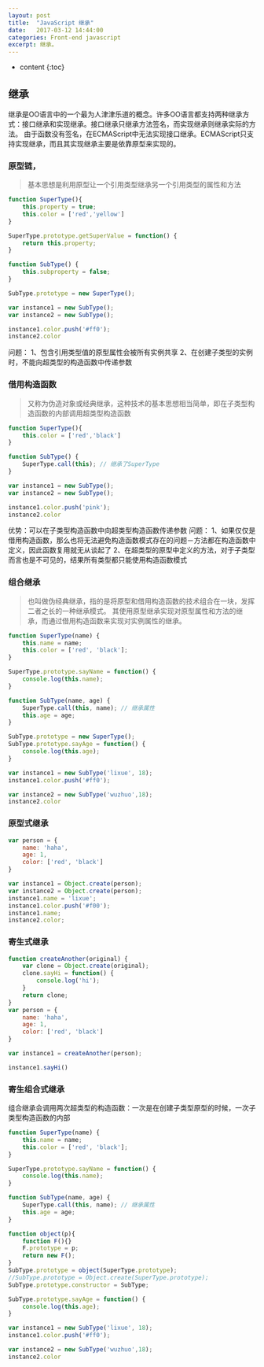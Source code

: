 ```yaml
---
layout: post
title:  "JavaScript 继承"
date:   2017-03-12 14:44:00
categories: Front-end javascript
excerpt: 继承。
---
```


* content
{:toc}

## 继承
继承是OO语言中的一个最为人津津乐道的概念。许多OO语言都支持两种继承方式：接口继承和实现继承。接口继承只继承方法签名，而实现继承则继承实际的方法。
由于函数没有签名，在ECMAScript中无法实现接口继承。ECMAScript只支持实现继承，而且其实现继承主要是依靠原型来实现的。


### 原型链，
> 基本思想是利用原型让一个引用类型继承另一个引用类型的属性和方法

```javascript
function SuperType(){
    this.property = true;
    this.color = ['red','yellow']
}

SuperType.prototype.getSuperValue = function() {
    return this.property;
}

function SubType() {
    this.subproperty = false;
}

SubType.prototype = new SuperType();

var instance1 = new SubType();
var instance2 = new SubType();

instance1.color.push('#ff0');
instance2.color
```

问题：
1、包含引用类型值的原型属性会被所有实例共享
2、在创建子类型的实例时，不能向超类型的构造函数中传递参数


### 借用构造函数

>又称为伪造对象或经典继承，这种技术的基本思想相当简单，即在子类型构造函数的内部调用超类型构造函数

```javascript
function SuperType(){
    this.color = ['red','black']
}

function SubType() {
    SuperType.call(this); // 继承了SuperType
}

var instance1 = new SubType();
var instance2 = new SubType();

instance1.color.push('pink');
instance2.color
```

优势：可以在子类型构造函数中向超类型构造函数传递参数
问题：
1、如果仅仅是借用构造函数，那么也将无法避免构造函数模式存在的问题－方法都在构造函数中定义，因此函数复用就无从谈起了
2、在超类型的原型中定义的方法，对于子类型而言也是不可见的，结果所有类型都只能使用构造函数模式

### 组合继承

>也叫做伪经典继承，指的是将原型和借用构造函数的技术组合在一块，发挥二者之长的一种继承模式。
其使用原型继承实现对原型属性和方法的继承，而通过借用构造函数来实现对实例属性的继承。

```javascript
function SuperType(name) {
    this.name = name;
    this.color = ['red', 'black'];
}

SuperType.prototype.sayName = function() {
    console.log(this.name);
}

function SubType(name, age) {
    SuperType.call(this, name); // 继承属性
    this.age = age;
}

SubType.prototype = new SuperType();
SubType.prototype.sayAge = function() {
    console.log(this.age);
}

var instance1 = new SubType('lixue', 18);
instance1.color.push('#ff0');

var instance2 = new SubType('wuzhuo',18);
instance2.color
```

### 原型式继承

```javascript
var person = {
    name: 'haha',
    age: 1,
    color: ['red', 'black']
}

var instance1 = Object.create(person);
var instance2 = Object.create(person);
instance1.name = 'lixue';
instance1.color.push('#f00');
instance1.name;
instance2.color;
```

### 寄生式继承

```javascript
function createAnother(original) {
    var clone = Object.create(original);
    clone.sayHi = function() {
        console.log('hi');
    }
    return clone;
}
var person = {
    name: 'haha',
    age: 1,
    color: ['red', 'black']
}

var instance1 = createAnother(person);

instance1.sayHi()
```
### 寄生组合式继承
组合继承会调用两次超类型的构造函数：一次是在创建子类型原型的时候，一次子类型构造函数的内部

```javascript
function SuperType(name) {
    this.name = name;
    this.color = ['red', 'black'];
}

SuperType.prototype.sayName = function() {
    console.log(this.name);
}

function SubType(name, age) {
    SuperType.call(this, name); // 继承属性
    this.age = age;
}

function object(p){
    function F(){}
    F.prototype = p;
    return new F();
}
SubType.prototype = object(SuperType.prototype);
//SubType.prototype = Object.create(SuperType.prototype);
SubType.prototype.constructor = SubType;

SubType.prototype.sayAge = function() {
    console.log(this.age);
}

var instance1 = new SubType('lixue', 18);
instance1.color.push('#ff0');

var instance2 = new SubType('wuzhuo',18);
instance2.color
```




























